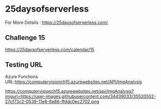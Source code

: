# 25daysofserverless

For More Details : https://25daysofserverless.com/


## Challenge 15

https://25daysofserverless.com/calendar/15

## Testing URL

Azure Functions URL:https://computervisionch15.azurewebsites.net/API/ImgAnalysis


https://computervisionch15.azurewebsites.net/api/ImgAnalysis?imgurl=https://user-images.githubusercontent.com/34439033/35520552-27cf73c2-0539-11e8-8e86-ffddc0ec2702.png
